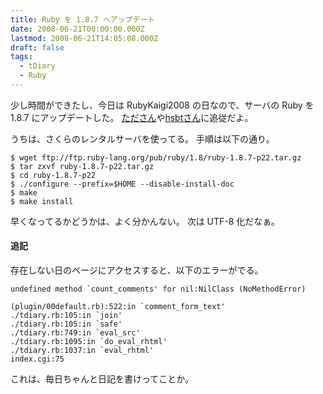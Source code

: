```yaml
---
title: Ruby を 1.8.7 へアップデート
date: 2008-06-21T00:00:00.000Z
lastmod: 2008-06-21T14:05:08.000Z
draft: false
tags:
  - tDiary
  - Ruby
---
```


少し時間ができたし、今日は RubyKaigi2008 の日なので、サーバの Ruby を 1.8.7 にアップデートした。 [たださん](http://sho.tdiary.net/20080620.html#p02)や[hsbtさん](http://www.hsbt.org/diary/20080621.html#p02)に追従だよ。

うちは、さくらのレンタルサーバを使ってる。 手順は以下の通り。

```
$ wget ftp://ftp.ruby-lang.org/pub/ruby/1.8/ruby-1.8.7-p22.tar.gz
$ tar zxvf ruby-1.8.7-p22.tar.gz
$ cd ruby-1.8.7-p22
$ ./configure --prefix=$HOME --disable-install-doc
$ make
$ make install
```

早くなってるかどうかは、よく分かんない。 次は UTF-8 化だなぁ。

#### 追記

存在しない日のページにアクセスすると、以下のエラーがでる。

```
undefined method `count_comments' for nil:NilClass (NoMethodError)

(plugin/00default.rb):522:in `comment_form_text'
./tdiary.rb:105:in `join'
./tdiary.rb:105:in `safe'
./tdiary.rb:749:in `eval_src'
./tdiary.rb:1095:in `do_eval_rhtml'
./tdiary.rb:1037:in `eval_rhtml'
index.cgi:75
```

これは、毎日ちゃんと日記を書けってことか。
